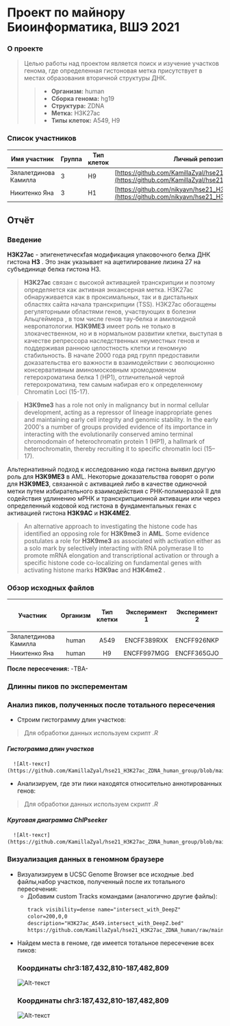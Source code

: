 # Проект по майнору Биоинформатика, ВШЭ 2021

### О проекте

> Целью работы над проектом является поиск и изучение участков генома, где определенная гистоновая метка присутствует в местах образования вторичной структуры ДНК.
>> - **Организм:** human
>> - **Сборка генома:** hg19
>> - **Структура:** ZDNA
>> - **Метка:** H3K27ac
>> - **Типы клеток:** A549, H9


### Список участников

|Имя участник | Группа | Тип клеток | Личный репозиторий |
|--|--|--|--|
| Зялалетдинова Камилла | 3 | H9 | [https://github.com/KamillaZyal/hse21_H3K27ac_ZDNA_human](https://github.com/KamillaZyal/hse21_H3K27ac_ZDNA_human) |
| Никитенко Яна | 3 | H1 | [https://github.com/nikyavn/hse21_H3K27ac_ZDNA_human](https://github.com/nikyavn/hse21_H3K27ac_ZDNA_human) |


## Отчёт

### Введение

**H3K27ac** - эпигенетическfая модификация упаковочного белка ДНК гистона **H3** . Это знак указывает на ацетилирование лизина 27 на субъединице белка гистона H3.

> **H3K27ac** связан с  высокой активацией транскрипции и поэтому определяется как активная энхансерная метка. H3K27ac обнаруживается как в проксимальных, так и в дистальных областях сайта начала транскрипции (TSS).
H3K27ac обогащены регуляторными областями генов, участвующих в болезни Альцгеймера , в том числе генов тау-белка и амилоидной невропатологии.
**H3K9ME3** имеет роль не только в злокачественном, но и в нормальном развитии клетки, выступая в качестве репрессора наследственных неуместных генов и поддерживая раннюю целостность клетки и геномную стабильность. В начале 2000 года ряд групп предоставили доказательства его важности в взаимодействии с эволюционно консервативным аминомосковным хромодоменом гетерохроматина белка 1 (HP1), отличительной чертой гетерохроматина, тем самым набирая его к определенному Chromatin Loci (15-17).

> **H3K9me3** has a role not only in malignancy but in normal cellular development, acting as a repressor of lineage inappropriate genes and maintaining early cell integrity and genomic stability. In the early 2000's a number of groups provided evidence of its importance in interacting with the evolutionarily conserved amino terminal chromodomain of heterochromatin protein 1 (HP1), a hallmark of heterochromatin, thereby recruiting it to specific chromatin loci (15–17).

Альтернативный подход к исследованию кода гистона выявил другую роль для **H3K9ME3** в AML. Некоторые доказательства говорят о роли для **H3K9ME3**, связанной с активацией либо в качестве одиночной метки путем избирательного взаимодействия с РНК-полимеразой II для содействия удлинению мРНК и транскрипционной активации или через определенный кодовой код гистона в фундаментальных генах с активацией гистона **H3K9AC** и **H3K4ME2**.
 
> An alternative approach to investigating the histone code has identified an opposing role for **H3K9me3** in **AML**. Some evidence postulates a role for **H3K9me3** as associated with activation either as a solo mark by selectively interacting with RNA polymerase II to promote mRNA elongation and transcriptional activation or through a specific histone code co-localizing on fundamental genes with activating histone marks **H3K9ac** and **H3K4me2** .


### Обзор исходных файлов

| Участник | Организм | Тип клетки | Эксперимент 1 | Эксперимент 2 |Эксперименты определения вторичной стр-ры ДНК |
|--|:--:|:--:|:--:|:--:|:--:|
| Зялалетдинова Камилла | human | А549 | ENCFF389RXK | ENCFF926NKP | ZDNA_DeepZ  |
| Никитенко Яна | human | H9 | ENCFF997MGG | ENCFF365GJO | ZDNA_DeepZ  |

**После пересечения:** -TBA-

### Длинны пиков по эксперементам


### Анализ пиков, полученных после тотального пересечения
- Строим гистограмму длин участков:
 > Для обработки данных используем скрипт *.R*
 #### ***Гистограмма длин участков***
      ![Alt-текст](https://github.com/KamillaZyal/hse21_H3K27ac_ZDNA_human_group/blob/main/images/common.intersect.len_hist.DeepZ.png)
- Анализируем, где эти пики находятся относительно аннотированных генов:
> Для обработки данных используем скрипт *.R*
#### ***Круговая диаграмма ChIPseeker***
      ![Alt-текст](https://github.com/KamillaZyal/hse21_H3K27ac_ZDNA_human_group/blob/main/images/common.intersect.DeepZ.plotAnnoPie.png)
### Визуализация данных в геномном браузере
- Визуализируем в UCSC Genome Browser все исходные .bed файлы,набор участков, полученный после их тотального пересечения:
    - Добавим сustom Tracks командами (аналогично другие файлы):
      ```
      track visibility=dense name="intersect_with_DeepZ"  color=200,0,0  description="H3K27ac_A549.intersect_with_DeepZ.bed"
      https://github.com/KamillaZyal/hse21_H3K27ac_ZDNA_human/raw/main/data/H3K27ac_A549.intersect_with_DeepZ.bed
      ```
- Найдем места в геноме, где имеется тотальное пересечение всех пиков:
   ### **Координаты chr3:187,432,810-187,482,809**
   ![Alt-текст]() 
   ### **Координаты chr3:187,432,810-187,482,809**
   ![Alt-текст]() 
